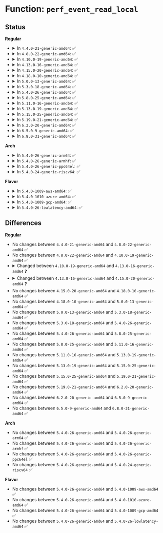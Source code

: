# Function: <code>perf_event_read_local</code>

## Status
<b>Regular</b>
<ul>
<li>
<details>
<summary>In <code>4.4.0-21-generic-amd64</code>: ✅</summary>

```c
u64 perf_event_read_local(struct perf_event * event)
```

```json
{
  "name": "perf_event_read_local",
  "collision_type": "Unique Global",
  "inline_type": "No",
  "funcs": [
    {
      "addr": 18446744071580416672,
      "name": "perf_event_read_local",
      "external": true,
      "loc": "kernel/events/core.c:3297",
      "file": "kernel/events/core.c",
      "inline": "seen, unknown",
      "caller_inline": [],
      "caller_func": [
        "kernel/trace/bpf_trace.c:bpf_perf_event_read"
      ]
    }
  ],
  "symbols": [
    {
      "addr": 18446744071580416672,
      "name": "perf_event_read_local",
      "section": ".text",
      "bind": "STB_GLOBAL",
      "size": 314
    }
  ]
}
```
</details>
</li>
<li>
<details>
<summary>In <code>4.8.0-22-generic-amd64</code>: ✅</summary>

```c
u64 perf_event_read_local(struct perf_event * event)
```

```json
{
  "name": "perf_event_read_local",
  "collision_type": "Unique Global",
  "inline_type": "No",
  "funcs": [
    {
      "addr": 18446744071580489728,
      "name": "perf_event_read_local",
      "external": true,
      "loc": "kernel/events/core.c:3498",
      "file": "kernel/events/core.c",
      "inline": "seen, unknown",
      "caller_inline": [],
      "caller_func": [
        "kernel/trace/bpf_trace.c:bpf_perf_event_read"
      ]
    }
  ],
  "symbols": [
    {
      "addr": 18446744071580489728,
      "name": "perf_event_read_local",
      "section": ".text",
      "bind": "STB_GLOBAL",
      "size": 324
    }
  ]
}
```
</details>
</li>
<li>
<details>
<summary>In <code>4.10.0-19-generic-amd64</code>: ✅</summary>

```c
u64 perf_event_read_local(struct perf_event * event)
```

```json
{
  "name": "perf_event_read_local",
  "collision_type": "Unique Global",
  "inline_type": "No",
  "funcs": [
    {
      "addr": 18446744071580553136,
      "name": "perf_event_read_local",
      "external": true,
      "loc": "kernel/events/core.c:3586",
      "file": "kernel/events/core.c",
      "inline": "seen, unknown",
      "caller_inline": [],
      "caller_func": [
        "kernel/trace/bpf_trace.c:bpf_perf_event_read"
      ]
    }
  ],
  "symbols": [
    {
      "addr": 18446744071580553136,
      "name": "perf_event_read_local",
      "section": ".text",
      "bind": "STB_GLOBAL",
      "size": 324
    }
  ]
}
```
</details>
</li>
<li>
<details>
<summary>In <code>4.13.0-16-generic-amd64</code>: ✅</summary>

```c
int perf_event_read_local(struct perf_event * event, u64 * value)
```

```json
{
  "name": "perf_event_read_local",
  "collision_type": "Unique Global",
  "inline_type": "No",
  "funcs": [
    {
      "addr": 18446744071580584240,
      "name": "perf_event_read_local",
      "external": true,
      "loc": "kernel/events/core.c:3675",
      "file": "kernel/events/core.c",
      "inline": "seen, unknown",
      "caller_inline": [],
      "caller_func": [
        "kernel/trace/bpf_trace.c:bpf_perf_event_read",
        "kernel/bpf/arraymap.c:perf_event_fd_array_get_ptr"
      ]
    }
  ],
  "symbols": [
    {
      "addr": 18446744071580584240,
      "name": "perf_event_read_local",
      "section": ".text",
      "bind": "STB_GLOBAL",
      "size": 159
    }
  ]
}
```
</details>
</li>
<li>
<details>
<summary>In <code>4.15.0-20-generic-amd64</code>: ✅</summary>

```c
int perf_event_read_local(struct perf_event * event, u64 * value, u64 * enabled, u64 * running)
```

```json
{
  "name": "perf_event_read_local",
  "collision_type": "Unique Global",
  "inline_type": "No",
  "funcs": [
    {
      "addr": 18446744071580664000,
      "name": "perf_event_read_local",
      "external": true,
      "loc": "kernel/events/core.c:3580",
      "file": "kernel/events/core.c",
      "inline": "seen, unknown",
      "caller_inline": [],
      "caller_func": [
        "kernel/trace/bpf_trace.c:bpf_perf_prog_read_value",
        "kernel/trace/bpf_trace.c:bpf_perf_event_read_value",
        "kernel/trace/bpf_trace.c:bpf_perf_event_read",
        "kernel/bpf/arraymap.c:perf_event_fd_array_get_ptr"
      ]
    }
  ],
  "symbols": [
    {
      "addr": 18446744071580664000,
      "name": "perf_event_read_local",
      "section": ".text",
      "bind": "STB_GLOBAL",
      "size": 325
    }
  ]
}
```
</details>
</li>
<li>
<details>
<summary>In <code>4.18.0-10-generic-amd64</code>: ✅</summary>

```c
int perf_event_read_local(struct perf_event * event, u64 * value, u64 * enabled, u64 * running)
```

```json
{
  "name": "perf_event_read_local",
  "collision_type": "Unique Global",
  "inline_type": "No",
  "funcs": [
    {
      "addr": 18446744071580795520,
      "name": "perf_event_read_local",
      "external": true,
      "loc": "kernel/events/core.c:3913",
      "file": "kernel/events/core.c",
      "inline": "seen, unknown",
      "caller_inline": [],
      "caller_func": [
        "kernel/trace/bpf_trace.c:bpf_perf_prog_read_value",
        "kernel/trace/bpf_trace.c:bpf_perf_event_read_value",
        "kernel/trace/bpf_trace.c:bpf_perf_event_read",
        "kernel/bpf/arraymap.c:perf_event_fd_array_get_ptr"
      ]
    }
  ],
  "symbols": [
    {
      "addr": 18446744071580795520,
      "name": "perf_event_read_local",
      "section": ".text",
      "bind": "STB_GLOBAL",
      "size": 314
    }
  ]
}
```
</details>
</li>
<li>
<details>
<summary>In <code>5.0.0-13-generic-amd64</code>: ✅</summary>

```c
int perf_event_read_local(struct perf_event * event, u64 * value, u64 * enabled, u64 * running)
```

```json
{
  "name": "perf_event_read_local",
  "collision_type": "Unique Global",
  "inline_type": "No",
  "funcs": [
    {
      "addr": 18446744071580862032,
      "name": "perf_event_read_local",
      "external": true,
      "loc": "kernel/events/core.c:3908",
      "file": "kernel/events/core.c",
      "inline": "seen, unknown",
      "caller_inline": [],
      "caller_func": [
        "kernel/trace/bpf_trace.c:bpf_perf_prog_read_value",
        "kernel/trace/bpf_trace.c:bpf_perf_event_read_value",
        "kernel/trace/bpf_trace.c:bpf_perf_event_read",
        "kernel/bpf/arraymap.c:perf_event_fd_array_get_ptr"
      ]
    }
  ],
  "symbols": [
    {
      "addr": 18446744071580862032,
      "name": "perf_event_read_local",
      "section": ".text",
      "bind": "STB_GLOBAL",
      "size": 367
    }
  ]
}
```
</details>
</li>
<li>
<details>
<summary>In <code>5.3.0-18-generic-amd64</code>: ✅</summary>

```c
int perf_event_read_local(struct perf_event * event, u64 * value, u64 * enabled, u64 * running)
```

```json
{
  "name": "perf_event_read_local",
  "collision_type": "Unique Global",
  "inline_type": "No",
  "funcs": [
    {
      "addr": 18446744071580958800,
      "name": "perf_event_read_local",
      "external": true,
      "loc": "kernel/events/core.c:3928",
      "file": "kernel/events/core.c",
      "inline": "seen, unknown",
      "caller_inline": [],
      "caller_func": [
        "kernel/trace/bpf_trace.c:bpf_perf_prog_read_value",
        "kernel/trace/bpf_trace.c:bpf_perf_event_read_value",
        "kernel/trace/bpf_trace.c:bpf_perf_event_read",
        "kernel/bpf/arraymap.c:perf_event_fd_array_get_ptr"
      ]
    }
  ],
  "symbols": [
    {
      "addr": 18446744071580958800,
      "name": "perf_event_read_local",
      "section": ".text",
      "bind": "STB_GLOBAL",
      "size": 357
    }
  ]
}
```
</details>
</li>
<li>
<details>
<summary>In <code>5.4.0-26-generic-amd64</code>: ✅</summary>

```c
int perf_event_read_local(struct perf_event * event, u64 * value, u64 * enabled, u64 * running)
```

```json
{
  "name": "perf_event_read_local",
  "collision_type": "Unique Global",
  "inline_type": "No",
  "funcs": [
    {
      "addr": 18446744071581011008,
      "name": "perf_event_read_local",
      "external": true,
      "loc": "kernel/events/core.c:4025",
      "file": "kernel/events/core.c",
      "inline": "seen, unknown",
      "caller_inline": [],
      "caller_func": [
        "kernel/trace/bpf_trace.c:bpf_perf_prog_read_value",
        "kernel/trace/bpf_trace.c:bpf_perf_event_read_value",
        "kernel/trace/bpf_trace.c:bpf_perf_event_read",
        "kernel/bpf/arraymap.c:perf_event_fd_array_get_ptr"
      ]
    }
  ],
  "symbols": [
    {
      "addr": 18446744071581011008,
      "name": "perf_event_read_local",
      "section": ".text",
      "bind": "STB_GLOBAL",
      "size": 357
    }
  ]
}
```
</details>
</li>
<li>
<details>
<summary>In <code>5.8.0-25-generic-amd64</code>: ✅</summary>

```c
int perf_event_read_local(struct perf_event * event, u64 * value, u64 * enabled, u64 * running)
```

```json
{
  "name": "perf_event_read_local",
  "collision_type": "Unique Global",
  "inline_type": "No",
  "funcs": [
    {
      "addr": 18446744071581191072,
      "name": "perf_event_read_local",
      "external": true,
      "loc": "kernel/events/core.c:4248",
      "file": "kernel/events/core.c",
      "inline": "seen, unknown",
      "caller_inline": [],
      "caller_func": [
        "kernel/trace/bpf_trace.c:bpf_perf_prog_read_value",
        "kernel/trace/bpf_trace.c:bpf_perf_event_read_value",
        "kernel/trace/bpf_trace.c:bpf_perf_event_read",
        "kernel/bpf/arraymap.c:perf_event_fd_array_get_ptr"
      ]
    }
  ],
  "symbols": [
    {
      "addr": 18446744071581191072,
      "name": "perf_event_read_local",
      "section": ".text",
      "bind": "STB_GLOBAL",
      "size": 355
    }
  ]
}
```
</details>
</li>
<li>
<details>
<summary>In <code>5.11.0-16-generic-amd64</code>: ✅</summary>

```c
int perf_event_read_local(struct perf_event * event, u64 * value, u64 * enabled, u64 * running)
```

```json
{
  "name": "perf_event_read_local",
  "collision_type": "Unique Global",
  "inline_type": "No",
  "funcs": [
    {
      "addr": 18446744071581232592,
      "name": "perf_event_read_local",
      "external": true,
      "loc": "kernel/events/core.c:4325",
      "file": "kernel/events/core.c",
      "inline": "seen, unknown",
      "caller_inline": [],
      "caller_func": [
        "kernel/trace/bpf_trace.c:bpf_perf_prog_read_value",
        "kernel/trace/bpf_trace.c:bpf_perf_event_read_value",
        "kernel/trace/bpf_trace.c:bpf_perf_event_read",
        "kernel/bpf/arraymap.c:perf_event_fd_array_get_ptr"
      ]
    }
  ],
  "symbols": [
    {
      "addr": 18446744071581232592,
      "name": "perf_event_read_local",
      "section": ".text",
      "bind": "STB_GLOBAL",
      "size": 361
    }
  ]
}
```
</details>
</li>
<li>
<details>
<summary>In <code>5.13.0-19-generic-amd64</code>: ✅</summary>

```c
int perf_event_read_local(struct perf_event * event, u64 * value, u64 * enabled, u64 * running)
```

```json
{
  "name": "perf_event_read_local",
  "collision_type": "Unique Global",
  "inline_type": "No",
  "funcs": [
    {
      "addr": 18446744071581248624,
      "name": "perf_event_read_local",
      "external": true,
      "loc": "kernel/events/core.c:4405",
      "file": "kernel/events/core.c",
      "inline": "seen, unknown",
      "caller_inline": [],
      "caller_func": [
        "kernel/trace/bpf_trace.c:bpf_perf_prog_read_value",
        "kernel/trace/bpf_trace.c:bpf_perf_event_read_value",
        "kernel/trace/bpf_trace.c:bpf_perf_event_read",
        "kernel/bpf/arraymap.c:perf_event_fd_array_get_ptr"
      ]
    }
  ],
  "symbols": [
    {
      "addr": 18446744071581248624,
      "name": "perf_event_read_local",
      "section": ".text",
      "bind": "STB_GLOBAL",
      "size": 375
    }
  ]
}
```
</details>
</li>
<li>
<details>
<summary>In <code>5.15.0-25-generic-amd64</code>: ✅</summary>

```c
int perf_event_read_local(struct perf_event * event, u64 * value, u64 * enabled, u64 * running)
```

```json
{
  "name": "perf_event_read_local",
  "collision_type": "Unique Global",
  "inline_type": "No",
  "funcs": [
    {
      "addr": 18446744071581483648,
      "name": "perf_event_read_local",
      "external": true,
      "loc": "kernel/events/core.c:4513",
      "file": "kernel/events/core.c",
      "inline": "seen, unknown",
      "caller_inline": [],
      "caller_func": [
        "kernel/trace/bpf_trace.c:bpf_perf_prog_read_value",
        "kernel/trace/bpf_trace.c:bpf_perf_event_read_value",
        "kernel/trace/bpf_trace.c:bpf_perf_event_read",
        "kernel/bpf/arraymap.c:perf_event_fd_array_get_ptr"
      ]
    }
  ],
  "symbols": [
    {
      "addr": 18446744071581483648,
      "name": "perf_event_read_local",
      "section": ".text",
      "bind": "STB_GLOBAL",
      "size": 349
    }
  ]
}
```
</details>
</li>
<li>
<details>
<summary>In <code>5.19.0-21-generic-amd64</code>: ✅</summary>

```c
int perf_event_read_local(struct perf_event * event, u64 * value, u64 * enabled, u64 * running)
```

```json
{
  "name": "perf_event_read_local",
  "collision_type": "Unique Global",
  "inline_type": "No",
  "funcs": [
    {
      "addr": 18446744071581828704,
      "name": "perf_event_read_local",
      "external": true,
      "loc": "kernel/events/core.c:4411",
      "file": "kernel/events/core.c",
      "inline": "seen, unknown",
      "caller_inline": [],
      "caller_func": [
        "kernel/trace/bpf_trace.c:bpf_perf_prog_read_value",
        "kernel/trace/bpf_trace.c:bpf_perf_event_read_value",
        "kernel/trace/bpf_trace.c:bpf_perf_event_read",
        "kernel/bpf/arraymap.c:perf_event_fd_array_get_ptr"
      ]
    }
  ],
  "symbols": [
    {
      "addr": 18446744071581828704,
      "name": "perf_event_read_local",
      "section": ".text",
      "bind": "STB_GLOBAL",
      "size": 377
    }
  ]
}
```
</details>
</li>
<li>
<details>
<summary>In <code>6.2.0-20-generic-amd64</code>: ✅</summary>

```c
int perf_event_read_local(struct perf_event * event, u64 * value, u64 * enabled, u64 * running)
```

```json
{
  "name": "perf_event_read_local",
  "collision_type": "Unique Global",
  "inline_type": "No",
  "funcs": [
    {
      "addr": 18446744071582256080,
      "name": "perf_event_read_local",
      "external": true,
      "loc": "kernel/events/core.c:4531",
      "file": "kernel/events/core.c",
      "inline": "seen, unknown",
      "caller_inline": [],
      "caller_func": [
        "kernel/trace/bpf_trace.c:bpf_perf_prog_read_value",
        "kernel/trace/bpf_trace.c:bpf_perf_event_read_value",
        "kernel/trace/bpf_trace.c:bpf_perf_event_read",
        "kernel/bpf/arraymap.c:perf_event_fd_array_get_ptr"
      ]
    }
  ],
  "symbols": [
    {
      "addr": 18446744071582256080,
      "name": "perf_event_read_local",
      "section": ".text",
      "bind": "STB_GLOBAL",
      "size": 385
    }
  ]
}
```
</details>
</li>
<li>
<details>
<summary>In <code>6.5.0-9-generic-amd64</code>: ✅</summary>

```c
int perf_event_read_local(struct perf_event * event, u64 * value, u64 * enabled, u64 * running)
```

```json
{
  "name": "perf_event_read_local",
  "collision_type": "Unique Global",
  "inline_type": "No",
  "funcs": [
    {
      "addr": 18446744071582456688,
      "name": "perf_event_read_local",
      "external": true,
      "loc": "kernel/events/core.c:4531",
      "file": "kernel/events/core.c",
      "inline": "seen, unknown",
      "caller_inline": [],
      "caller_func": [
        "kernel/trace/bpf_trace.c:bpf_perf_prog_read_value",
        "kernel/trace/bpf_trace.c:bpf_perf_event_read_value",
        "kernel/trace/bpf_trace.c:bpf_perf_event_read",
        "kernel/bpf/arraymap.c:perf_event_fd_array_get_ptr"
      ]
    }
  ],
  "symbols": [
    {
      "addr": 18446744071582456688,
      "name": "perf_event_read_local",
      "section": ".text",
      "bind": "STB_GLOBAL",
      "size": 369
    }
  ]
}
```
</details>
</li>
<li>
<details>
<summary>In <code>6.8.0-31-generic-amd64</code>: ✅</summary>

```c
int perf_event_read_local(struct perf_event * event, u64 * value, u64 * enabled, u64 * running)
```

```json
{
  "name": "perf_event_read_local",
  "collision_type": "Unique Global",
  "inline_type": "No",
  "funcs": [
    {
      "addr": 18446744071582625472,
      "name": "perf_event_read_local",
      "external": true,
      "loc": "kernel/events/core.c:4566",
      "file": "kernel/events/core.c",
      "inline": "seen, unknown",
      "caller_inline": [],
      "caller_func": [
        "kernel/trace/bpf_trace.c:bpf_perf_prog_read_value",
        "kernel/trace/bpf_trace.c:bpf_perf_event_read_value",
        "kernel/trace/bpf_trace.c:bpf_perf_event_read",
        "kernel/bpf/arraymap.c:perf_event_fd_array_get_ptr"
      ]
    }
  ],
  "symbols": [
    {
      "addr": 18446744071582625472,
      "name": "perf_event_read_local",
      "section": ".text",
      "bind": "STB_GLOBAL",
      "size": 402
    }
  ]
}
```
</details>
</li>
</ul>
<b>Arch</b>
<ul>
<li>
<details>
<summary>In <code>5.4.0-26-generic-arm64</code>: ✅</summary>

```c
int perf_event_read_local(struct perf_event * event, u64 * value, u64 * enabled, u64 * running)
```

```json
{
  "name": "perf_event_read_local",
  "collision_type": "Unique Global",
  "inline_type": "No",
  "funcs": [
    {
      "addr": 18446603336492364080,
      "name": "perf_event_read_local",
      "external": true,
      "loc": "kernel/events/core.c:4025",
      "file": "kernel/events/core.c",
      "inline": "seen, unknown",
      "caller_inline": [],
      "caller_func": [
        "kernel/trace/bpf_trace.c:bpf_perf_prog_read_value",
        "kernel/trace/bpf_trace.c:bpf_perf_event_read_value",
        "kernel/trace/bpf_trace.c:bpf_perf_event_read",
        "kernel/bpf/arraymap.c:perf_event_fd_array_get_ptr"
      ]
    }
  ],
  "symbols": [
    {
      "addr": 18446603336492364080,
      "name": "perf_event_read_local",
      "section": ".text",
      "bind": "STB_GLOBAL",
      "size": 392
    }
  ]
}
```
</details>
</li>
<li>
<details>
<summary>In <code>5.4.0-26-generic-armhf</code>: ✅</summary>

```c
int perf_event_read_local(struct perf_event * event, u64 * value, u64 * enabled, u64 * running)
```

```json
{
  "name": "perf_event_read_local",
  "collision_type": "Unique Global",
  "inline_type": "No",
  "funcs": [
    {
      "addr": 3226248592,
      "name": "perf_event_read_local",
      "external": true,
      "loc": "kernel/events/core.c:4025",
      "file": "kernel/events/core.c",
      "inline": "seen, unknown",
      "caller_inline": [],
      "caller_func": [
        "kernel/trace/bpf_trace.c:bpf_perf_prog_read_value",
        "kernel/trace/bpf_trace.c:bpf_perf_event_read_value",
        "kernel/trace/bpf_trace.c:bpf_perf_event_read",
        "kernel/bpf/arraymap.c:perf_event_fd_array_get_ptr"
      ]
    }
  ],
  "symbols": [
    {
      "addr": 3226248592,
      "name": "perf_event_read_local",
      "section": ".text",
      "bind": "STB_GLOBAL",
      "size": 376
    }
  ]
}
```
</details>
</li>
<li>
<details>
<summary>In <code>5.4.0-26-generic-ppc64el</code>: ✅</summary>

```c
int perf_event_read_local(struct perf_event * event, u64 * value, u64 * enabled, u64 * running)
```

```json
{
  "name": "perf_event_read_local",
  "collision_type": "Unique Global",
  "inline_type": "No",
  "funcs": [
    {
      "addr": 13835058055285616144,
      "name": "perf_event_read_local",
      "external": true,
      "loc": "kernel/events/core.c:4025",
      "file": "kernel/events/core.c",
      "inline": "seen, unknown",
      "caller_inline": [],
      "caller_func": [
        "kernel/trace/bpf_trace.c:bpf_perf_prog_read_value",
        "kernel/trace/bpf_trace.c:bpf_perf_event_read_value",
        "kernel/trace/bpf_trace.c:bpf_perf_event_read",
        "kernel/bpf/arraymap.c:perf_event_fd_array_get_ptr"
      ]
    }
  ],
  "symbols": [
    {
      "addr": 13835058055285616144,
      "name": "perf_event_read_local",
      "section": ".text",
      "bind": "STB_GLOBAL",
      "size": 508
    }
  ]
}
```
</details>
</li>
<li>
<details>
<summary>In <code>5.4.0-24-generic-riscv64</code>: ✅</summary>

```c
int perf_event_read_local(struct perf_event * event, u64 * value, u64 * enabled, u64 * running)
```

```json
{
  "name": "perf_event_read_local",
  "collision_type": "Unique Global",
  "inline_type": "No",
  "funcs": [
    {
      "addr": 18446743936272488316,
      "name": "perf_event_read_local",
      "external": true,
      "loc": "kernel/events/core.c:4025",
      "file": "kernel/events/core.c",
      "inline": "seen, unknown",
      "caller_inline": [],
      "caller_func": [
        "kernel/bpf/arraymap.c:perf_event_fd_array_get_ptr"
      ]
    }
  ],
  "symbols": [
    {
      "addr": 18446743936272488316,
      "name": "perf_event_read_local",
      "section": ".text",
      "bind": "STB_GLOBAL",
      "size": 248
    }
  ]
}
```
</details>
</li>
</ul>
<b>Flavor</b>
<ul>
<li>
<details>
<summary>In <code>5.4.0-1009-aws-amd64</code>: ✅</summary>

```c
int perf_event_read_local(struct perf_event * event, u64 * value, u64 * enabled, u64 * running)
```

```json
{
  "name": "perf_event_read_local",
  "collision_type": "Unique Global",
  "inline_type": "No",
  "funcs": [
    {
      "addr": 18446744071580979856,
      "name": "perf_event_read_local",
      "external": true,
      "loc": "kernel/events/core.c:4025",
      "file": "kernel/events/core.c",
      "inline": "seen, unknown",
      "caller_inline": [],
      "caller_func": [
        "kernel/trace/bpf_trace.c:bpf_perf_prog_read_value",
        "kernel/trace/bpf_trace.c:bpf_perf_event_read_value",
        "kernel/trace/bpf_trace.c:bpf_perf_event_read",
        "kernel/bpf/arraymap.c:perf_event_fd_array_get_ptr"
      ]
    }
  ],
  "symbols": [
    {
      "addr": 18446744071580979856,
      "name": "perf_event_read_local",
      "section": ".text",
      "bind": "STB_GLOBAL",
      "size": 357
    }
  ]
}
```
</details>
</li>
<li>
<details>
<summary>In <code>5.4.0-1010-azure-amd64</code>: ✅</summary>

```c
int perf_event_read_local(struct perf_event * event, u64 * value, u64 * enabled, u64 * running)
```

```json
{
  "name": "perf_event_read_local",
  "collision_type": "Unique Global",
  "inline_type": "No",
  "funcs": [
    {
      "addr": 18446744071580926048,
      "name": "perf_event_read_local",
      "external": true,
      "loc": "kernel/events/core.c:4025",
      "file": "kernel/events/core.c",
      "inline": "seen, unknown",
      "caller_inline": [],
      "caller_func": [
        "kernel/trace/bpf_trace.c:bpf_perf_prog_read_value",
        "kernel/trace/bpf_trace.c:bpf_perf_event_read_value",
        "kernel/trace/bpf_trace.c:bpf_perf_event_read",
        "kernel/bpf/arraymap.c:perf_event_fd_array_get_ptr"
      ]
    }
  ],
  "symbols": [
    {
      "addr": 18446744071580926048,
      "name": "perf_event_read_local",
      "section": ".text",
      "bind": "STB_GLOBAL",
      "size": 328
    }
  ]
}
```
</details>
</li>
<li>
<details>
<summary>In <code>5.4.0-1009-gcp-amd64</code>: ✅</summary>

```c
int perf_event_read_local(struct perf_event * event, u64 * value, u64 * enabled, u64 * running)
```

```json
{
  "name": "perf_event_read_local",
  "collision_type": "Unique Global",
  "inline_type": "No",
  "funcs": [
    {
      "addr": 18446744071580971056,
      "name": "perf_event_read_local",
      "external": true,
      "loc": "kernel/events/core.c:4025",
      "file": "kernel/events/core.c",
      "inline": "seen, unknown",
      "caller_inline": [],
      "caller_func": [
        "kernel/trace/bpf_trace.c:bpf_perf_prog_read_value",
        "kernel/trace/bpf_trace.c:bpf_perf_event_read_value",
        "kernel/trace/bpf_trace.c:bpf_perf_event_read",
        "kernel/bpf/arraymap.c:perf_event_fd_array_get_ptr"
      ]
    }
  ],
  "symbols": [
    {
      "addr": 18446744071580971056,
      "name": "perf_event_read_local",
      "section": ".text",
      "bind": "STB_GLOBAL",
      "size": 357
    }
  ]
}
```
</details>
</li>
<li>
<details>
<summary>In <code>5.4.0-26-lowlatency-amd64</code>: ✅</summary>

```c
int perf_event_read_local(struct perf_event * event, u64 * value, u64 * enabled, u64 * running)
```

```json
{
  "name": "perf_event_read_local",
  "collision_type": "Unique Global",
  "inline_type": "No",
  "funcs": [
    {
      "addr": 18446744071581031856,
      "name": "perf_event_read_local",
      "external": true,
      "loc": "kernel/events/core.c:4025",
      "file": "kernel/events/core.c",
      "inline": "seen, unknown",
      "caller_inline": [],
      "caller_func": [
        "kernel/trace/bpf_trace.c:bpf_perf_prog_read_value",
        "kernel/trace/bpf_trace.c:bpf_perf_event_read_value",
        "kernel/trace/bpf_trace.c:bpf_perf_event_read",
        "kernel/bpf/arraymap.c:perf_event_fd_array_get_ptr"
      ]
    }
  ],
  "symbols": [
    {
      "addr": 18446744071581031856,
      "name": "perf_event_read_local",
      "section": ".text",
      "bind": "STB_GLOBAL",
      "size": 357
    }
  ]
}
```
</details>
</li>
</ul>

## Differences
<b>Regular</b>
<ul>
<li>
No changes between <code>4.4.0-21-generic-amd64</code> and <code>4.8.0-22-generic-amd64</code> ✅
</li>
<li>
No changes between <code>4.8.0-22-generic-amd64</code> and <code>4.10.0-19-generic-amd64</code> ✅
</li>
<li>
<details>
<summary>Changed between <code>4.10.0-19-generic-amd64</code> and <code>4.13.0-16-generic-amd64</code> ❓</summary>
<ul>
<li>
<b>Param added. </b>
<code>u64 * value</code>
</li>
<li>
<b>Return type changed. </b>
<code>u64</code> ➡️ <code>int</code>
</li>
</ul>
</details>
</li>
<li>
<details>
<summary>Changed between <code>4.13.0-16-generic-amd64</code> and <code>4.15.0-20-generic-amd64</code> ❓</summary>
<ul>
<li>
<b>Param added. </b>
<code>u64 * enabled</code>
</li>
<li>
<b>Param added. </b>
<code>u64 * running</code>
</li>
</ul>
</details>
</li>
<li>
No changes between <code>4.15.0-20-generic-amd64</code> and <code>4.18.0-10-generic-amd64</code> ✅
</li>
<li>
No changes between <code>4.18.0-10-generic-amd64</code> and <code>5.0.0-13-generic-amd64</code> ✅
</li>
<li>
No changes between <code>5.0.0-13-generic-amd64</code> and <code>5.3.0-18-generic-amd64</code> ✅
</li>
<li>
No changes between <code>5.3.0-18-generic-amd64</code> and <code>5.4.0-26-generic-amd64</code> ✅
</li>
<li>
No changes between <code>5.4.0-26-generic-amd64</code> and <code>5.8.0-25-generic-amd64</code> ✅
</li>
<li>
No changes between <code>5.8.0-25-generic-amd64</code> and <code>5.11.0-16-generic-amd64</code> ✅
</li>
<li>
No changes between <code>5.11.0-16-generic-amd64</code> and <code>5.13.0-19-generic-amd64</code> ✅
</li>
<li>
No changes between <code>5.13.0-19-generic-amd64</code> and <code>5.15.0-25-generic-amd64</code> ✅
</li>
<li>
No changes between <code>5.15.0-25-generic-amd64</code> and <code>5.19.0-21-generic-amd64</code> ✅
</li>
<li>
No changes between <code>5.19.0-21-generic-amd64</code> and <code>6.2.0-20-generic-amd64</code> ✅
</li>
<li>
No changes between <code>6.2.0-20-generic-amd64</code> and <code>6.5.0-9-generic-amd64</code> ✅
</li>
<li>
No changes between <code>6.5.0-9-generic-amd64</code> and <code>6.8.0-31-generic-amd64</code> ✅
</li>
</ul>
<b>Arch</b>
<ul>
<li>
No changes between <code>5.4.0-26-generic-amd64</code> and <code>5.4.0-26-generic-arm64</code> ✅
</li>
<li>
No changes between <code>5.4.0-26-generic-amd64</code> and <code>5.4.0-26-generic-armhf</code> ✅
</li>
<li>
No changes between <code>5.4.0-26-generic-amd64</code> and <code>5.4.0-26-generic-ppc64el</code> ✅
</li>
<li>
No changes between <code>5.4.0-26-generic-amd64</code> and <code>5.4.0-24-generic-riscv64</code> ✅
</li>
</ul>
<b>Flavor</b>
<ul>
<li>
No changes between <code>5.4.0-26-generic-amd64</code> and <code>5.4.0-1009-aws-amd64</code> ✅
</li>
<li>
No changes between <code>5.4.0-26-generic-amd64</code> and <code>5.4.0-1010-azure-amd64</code> ✅
</li>
<li>
No changes between <code>5.4.0-26-generic-amd64</code> and <code>5.4.0-1009-gcp-amd64</code> ✅
</li>
<li>
No changes between <code>5.4.0-26-generic-amd64</code> and <code>5.4.0-26-lowlatency-amd64</code> ✅
</li>
</ul>
